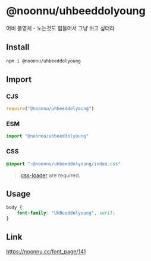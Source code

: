 # @noonnu/uhbeeddolyoung
어비 똘영체 - 노는것도 힘들어서 그냥 쉬고 싶더라

## Install
```sh
npm i @noonnu/uhbeeddolyoung
```
## Import
### CJS
```js
require("@noonnu/uhbeeddolyoung")
```
### ESM
```js
import "@noonnu/uhbeeddolyoung"
```
### CSS 
```css
@import "~@noonnu/uhbeeddolyoung/index.css"
```
> [css-loader](https://github.com/webpack-contrib/css-loader) are required.

## Usage
```css
body {
    font-family: "UhBeeddolyoung", serif;
}
```

## Link
https://noonnu.cc/font_page/141